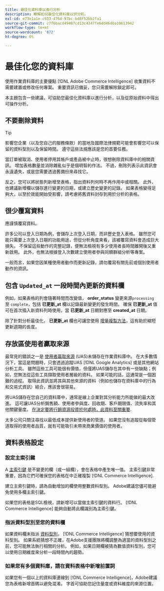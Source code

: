 ```yaml
---
title: 最佳化資料庫以進行分析
description: 瞭解如何最佳化資料庫以供分析。
exl-id: e73e1a1e-c933-476d-97bc-bd8f52bb2fa1
source-git-commit: c7f6bacd49487cd13c4347fe6dd46d6a10613942
workflow-type: tm+mt
source-wordcount: '872'
ht-degree: 0%

---
```


# 最佳化您的資料庫

使用作業資料庫的主要優點 [!DNL Adobe Commerce Intelligence] 收集資料不需要建置或修改任何專案。 重要資訊已備妥，您只需要解除鎖定即可。

本主題包含一些建議，可協助您最佳化資料庫以進行分析，以及從原始資料中得出可操作分析。

## 不要刪除資料

>[!TIP]
>
>影響您企業（以及您自己的服務條款）的當地及國際法律規範可能會影響您可以保留的資料型別以及保留時間。 遵守這些法規應該是您的首要任務。

當訂單被取消、使用者停用其帳戶或產品被中止時，很想刪除資料庫中的相關資訊。 增加表格數量並消除雜亂似乎是個明智的作法。 不過，刪除列表示此資訊會永遠遺失，或是您需要透過舊備份來尋找它。

反之，您可以將狀態列新增至表格，指出資料列何時不再作用中或相關。 此外，也建議新增欄以儲存進行變更的日期，或建立歷史變更的記錄。 如果表格變得足夠大，以至於效能開始受影響，請考慮將舊資料封存到用於分析的表格。

## 很少覆寫資料

應謹慎覆寫資料。

許多公司以登入日期為例，會儲存上次登入日期，而非歷史登入表格。 雖然您可能只需要上次登入日期的功能用途，但從分析角度來看，該被覆寫資料會造成巨大損失。 不保留這些動作的完整記錄，便無法檢視有多少使用者長時間離開後又重新啟用。 此外，也無法根據登入次數建立使用者參與同類群組分析等專案。

一般而言，如果您因某種使用者動作而更新記錄，請勿覆寫有關先前或個別使用者動作的資訊。

## 包含 `Updated_at` 一段時間內更新的資料欄

例如，如果表格的列會隨著時間而改變值， **order\_status** 變更來源`processing` 至 `complete`，包括 **已更新\_at** 欄以記錄最新變更的發生時間。 確保 **已更新\_at** 值可在首次插入新資料列時使用，當 **已更新\_at** 日期對應至 **created\_at** 日期。

除了針對分析最佳化， **已更新\_at** 欄也可讓您使用 [增量複製方法](../data-analyst/data-warehouse-mgr/cfg-replication-methods.md)，這有助於縮短更新週期的長度。

## 存放區使用者贏取來源

最常見的錯誤之一是 [使用者贏取來源](../data-analyst/analysis/google-track-user-acq.md) (UAS)未儲存在作業資料庫中。 在大多數情況下，當這是問題時，只會透過追蹤UAS [!DNL Google Analytics] 或是其他網站分析工具。 雖然這些工具可能很有價值，但僅將UAS儲存在其中有一些缺點；例如，您無法從這些工具擷取使用者層級的資料。 如果可能的話，這通常是一個困難的過程。 取得此資訊並將其與其他來源的資料（例如也儲存在資料庫中的行為和交易式資訊）結合，應該會很容易。

將UAS儲存在您自己的資料庫中，通常是線上企業對其分析能力所能做的最大改進。 這可讓UAS分析銷售額、使用者參與度、回收期、客戶期限值、流失率和其他關鍵量度。 [在決定要將行銷資源投資於何處時，此資料至關重要](../data-analyst/analysis/most-value-source-channel.md).

太多公司只關注尋找以最低成本提供新使用者的管道。 如果您沒有追蹤從每個管道取得的使用者品質，就有可能吸引未帶來商業價值的使用者。

## 資料表格設定

### 設定主索引鍵

A [主索引鍵](https://en.wikipedia.org/wiki/Unique_key) 是不變更的欄（或一組欄），會在表格中產生唯一值。 主索引鍵非常重要，因為它們可確保您的表格在中正確複製 [!DNL Commerce Intelligence].

建立主索引鍵時，請為自動增加的欄使用整數資料型別。 Adobe建議您儘可能避免使用多欄主索引鍵。

如果您的表格是SQL檢視，請新增可以當做主索引鍵的資料行。 [!DNL Commerce Intelligence] 能夠自動將此欄識別為主索引鍵。

### 指派資料型別至您的資料欄

如果資料欄未指派 [資料型別](https://en.wikipedia.org/wiki/Data_type)， [!DNL Commerce Intelligence] 猜想要使用的資料型別。 如果系統猜想不正確，在Adobe支援團隊將欄調整為適當的資料型別之前，您可能無法執行相關的分析。 例如，如果日期欄被猜為數值資料型別，您可以使用日期維度來分析一段時間內的趨勢。

### 如果您有多個資料庫，請在資料表格中新增前置詞

如果您有一個以上的資料庫連線到 [!DNL Commerce Intelligence]，Adobe建議您為表格新增首碼以避免混淆。 字首可協助您記住量度或資料維度的來源位置。
